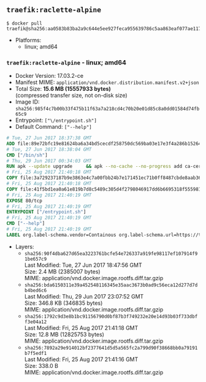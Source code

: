 ## `traefik:raclette-alpine`

```console
$ docker pull traefik@sha256:aa0583b83ba2a9c644e5ee927feca955639786c5aa863eaf077ae117a5f2b066
```

-	Platforms:
	-	linux; amd64

### `traefik:raclette-alpine` - linux; amd64

-	Docker Version: 17.03.2-ce
-	Manifest MIME: `application/vnd.docker.distribution.manifest.v2+json`
-	Total Size: **15.6 MB (15557933 bytes)**  
	(compressed transfer size, not on-disk size)
-	Image ID: `sha256:985f4c7b00b33f475b11f63a7a218cd4c70b20e01d85c8a0dd01584d74fb65c9`
-	Entrypoint: `["\/entrypoint.sh"]`
-	Default Command: `["--help"]`

```dockerfile
# Tue, 27 Jun 2017 18:37:38 GMT
ADD file:89e72bfc19e81624ba6a34bd5cecdf258750dc569ba03e17e3f4a286b1526461 in / 
# Tue, 27 Jun 2017 18:38:04 GMT
CMD ["/bin/sh"]
# Thu, 29 Jun 2017 00:34:03 GMT
RUN apk --update upgrade     && apk --no-cache --no-progress add ca-certificates     && rm -rf /var/cache/apk/*
# Fri, 25 Aug 2017 21:40:18 GMT
COPY file:3a729237187b9e3863e4c7a00fbb24b7e171451ec71b0ff8487cbde8aab36f88 in /usr/local/bin/ 
# Fri, 25 Aug 2017 21:40:18 GMT
COPY file:41f5bd1ea0a61e819b7d8c5489c305d4f2798046917dd6b6695318f555981727 in / 
# Fri, 25 Aug 2017 21:40:19 GMT
EXPOSE 80/tcp
# Fri, 25 Aug 2017 21:40:19 GMT
ENTRYPOINT ["/entrypoint.sh"]
# Fri, 25 Aug 2017 21:40:19 GMT
CMD ["--help"]
# Fri, 25 Aug 2017 21:40:19 GMT
LABEL org.label-schema.vendor=Containous org.label-schema.url=https://traefik.io org.label-schema.name=Traefik org.label-schema.description=A modern reverse-proxy org.label-schema.version=v1.3.7 org.label-schema.docker.schema-version=1.0
```

-	Layers:
	-	`sha256:90f4dba627d65ea3223761bcfe54e726337a919fe98117ef107914f91be657c9`  
		Last Modified: Tue, 27 Jun 2017 18:47:56 GMT  
		Size: 2.4 MB (2385007 bytes)  
		MIME: application/vnd.docker.image.rootfs.diff.tar.gzip
	-	`sha256:bda6150311e39a452548116345e35aac3673b0ad9c56eca12d277d7db4bed6c6`  
		Last Modified: Thu, 29 Jun 2017 23:07:52 GMT  
		Size: 346.8 KB (346835 bytes)  
		MIME: application/vnd.docker.image.rootfs.diff.tar.gzip
	-	`sha256:1792c9d3e8b1bc91156790d0bf87b3f749232e20e14d93b03f733dbff3e04a12`  
		Last Modified: Fri, 25 Aug 2017 21:41:18 GMT  
		Size: 12.8 MB (12825753 bytes)  
		MIME: application/vnd.docker.image.rootfs.diff.tar.gzip
	-	`sha256:7892a29e914012bf2377641d5d5a565fc2a799d90f38668bb0a79191b7f5edf1`  
		Last Modified: Fri, 25 Aug 2017 21:41:16 GMT  
		Size: 338.0 B  
		MIME: application/vnd.docker.image.rootfs.diff.tar.gzip

